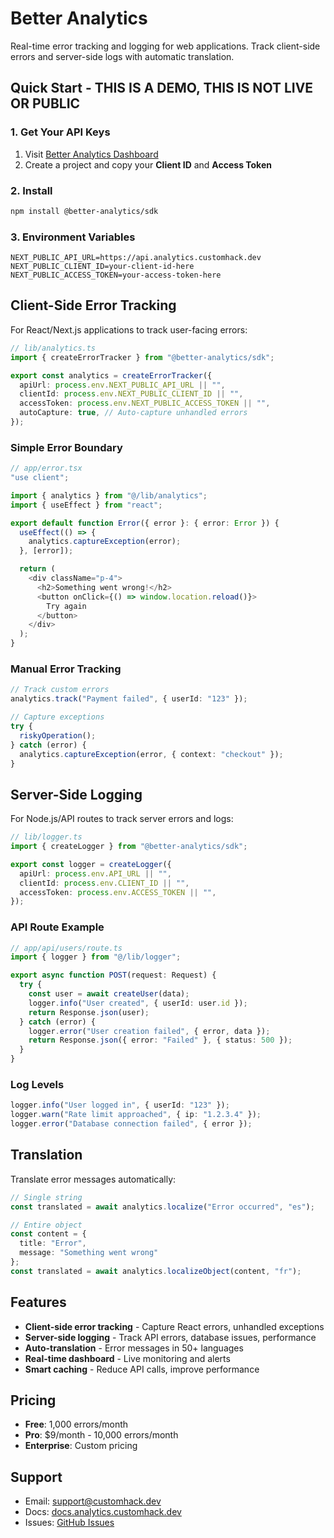# Better Analytics

Real-time error tracking and logging for web applications. Track client-side errors and server-side logs with automatic translation.

## Quick Start - THIS IS A DEMO, THIS IS NOT LIVE OR PUBLIC

### 1. Get Your API Keys

1. Visit [Better Analytics Dashboard](#)
2. Create a project and copy your **Client ID** and **Access Token**

### 2. Install

```bash
npm install @better-analytics/sdk
```

### 3. Environment Variables

```env
NEXT_PUBLIC_API_URL=https://api.analytics.customhack.dev
NEXT_PUBLIC_CLIENT_ID=your-client-id-here
NEXT_PUBLIC_ACCESS_TOKEN=your-access-token-here
```

## Client-Side Error Tracking

For React/Next.js applications to track user-facing errors:

```typescript
// lib/analytics.ts
import { createErrorTracker } from "@better-analytics/sdk";

export const analytics = createErrorTracker({
  apiUrl: process.env.NEXT_PUBLIC_API_URL || "",
  clientId: process.env.NEXT_PUBLIC_CLIENT_ID || "",
  accessToken: process.env.NEXT_PUBLIC_ACCESS_TOKEN || "",
  autoCapture: true, // Auto-capture unhandled errors
});
```

### Simple Error Boundary

```typescript
// app/error.tsx
"use client";

import { analytics } from "@/lib/analytics";
import { useEffect } from "react";

export default function Error({ error }: { error: Error }) {
  useEffect(() => {
    analytics.captureException(error);
  }, [error]);

  return (
    <div className="p-4">
      <h2>Something went wrong!</h2>
      <button onClick={() => window.location.reload()}>
        Try again
      </button>
    </div>
  );
}
```

### Manual Error Tracking

```typescript
// Track custom errors
analytics.track("Payment failed", { userId: "123" });

// Capture exceptions
try {
  riskyOperation();
} catch (error) {
  analytics.captureException(error, { context: "checkout" });
}
```

## Server-Side Logging

For Node.js/API routes to track server errors and logs:

```typescript
// lib/logger.ts
import { createLogger } from "@better-analytics/sdk";

export const logger = createLogger({
  apiUrl: process.env.API_URL || "",
  clientId: process.env.CLIENT_ID || "",
  accessToken: process.env.ACCESS_TOKEN || "",
});
```

### API Route Example

```typescript
// app/api/users/route.ts
import { logger } from "@/lib/logger";

export async function POST(request: Request) {
  try {
    const user = await createUser(data);
    logger.info("User created", { userId: user.id });
    return Response.json(user);
  } catch (error) {
    logger.error("User creation failed", { error, data });
    return Response.json({ error: "Failed" }, { status: 500 });
  }
}
```

### Log Levels

```typescript
logger.info("User logged in", { userId: "123" });
logger.warn("Rate limit approached", { ip: "1.2.3.4" });
logger.error("Database connection failed", { error });
```

## Translation

Translate error messages automatically:

```typescript
// Single string
const translated = await analytics.localize("Error occurred", "es");

// Entire object
const content = {
  title: "Error",
  message: "Something went wrong"
};
const translated = await analytics.localizeObject(content, "fr");
```

## Features

- **Client-side error tracking** - Capture React errors, unhandled exceptions
- **Server-side logging** - Track API errors, database issues, performance
- **Auto-translation** - Error messages in 50+ languages
- **Real-time dashboard** - Live monitoring and alerts
- **Smart caching** - Reduce API calls, improve performance

## Pricing

- **Free**: 1,000 errors/month
- **Pro**: $9/month - 10,000 errors/month
- **Enterprise**: Custom pricing

## Support

- Email: support@customhack.dev
- Docs: [docs.analytics.customhack.dev](https://docs.analytics.customhack.dev)
- Issues: [GitHub Issues](https://github.com/customhack/better-analytics/issues)
